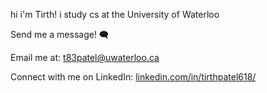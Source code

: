 hi i'm Tirth! i study cs at the University of Waterloo



Send me a message! 🗨️

Email me at: t83patel@uwaterloo.ca


Connect with me on LinkedIn: [linkedin.com/in/tirthpatel618/](https://www.linkedin.com/in/tirthpatel618/)

